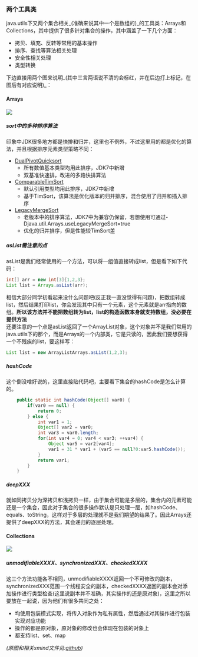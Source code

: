 ### 两个工具类 ###  
java.utils下又两个集合相关_(准确来说其中一个是数组的)_的工具类：Arrays和Collections，其中提供了很多针对集合的操作，其中涵盖了一下几个方面：  
* 拷贝、填充、反转等常用的基本操作  
* 排序、查找等算法相关处理  
* 安全性相关处理
* 类型转换  

下边直接用两个图来说明_(其中三言两语说不清的会标红，并在后边打上标记，在图后有对应说明)_：
#### Arrays ####
![](https://raw.githubusercontent.com/NotBadPad/learn-note/master/java/core/java-collection-tool-arrays.png)  

##### sort中的多种排序算法 #####  
印象中JDK很多地方都是快排和归并，这里也不例外，不过这里用的都是优化的算法，并且根据排序元素类型策略不同：  
* [DualPivotQuicksort](http://blog.csdn.net/jy3161286/article/details/23361191?utm_source=tuicool&utm_medium=referral)   
	* 所有数值基本类型均用此排序，JDK7中新增
	* 双基准快速排，改进的多路快排算法  
* [ComparableTimSort](http://blog.csdn.net/bruce_6/article/details/38299199)  
	* 默认引用类型均用此排序，JDK7中新增
	* 基于TimSort，该算法是优化版本的归并排序，混合使用了归并和插入排序  
* [LegacyMergeSort](http://www.cnblogs.com/kkun/archive/2011/11/23/2260271.html)  
	* 老版本中的排序算法，JDK7中为兼容仍保留，若想使用可通过-Djava.util.Arrays.useLegacyMergeSort=true
	* 优化的归并排序，但是性能较TimSort差  

##### asList需注意的点 #####  
asList是我们经常使用的一个方法，可以将一组值直接转成list，但是看下如下代码：  
```java  
int[] arr = new int[3]{1,2,3};
List list = Arrays.asList(arr); 
```
相信大部分同学初看起来没什么问题吧(反正我一直没觉得有问题)，把数组转成list，然后结果打印list，你会发现其中只有一个元素，这个元素就是arr指向的数组。**所以该方法并不能把数组转为list，list的构造函数本身就支持数组，没必要在提供方法**  
还要注意的一个点是asList返回了一个ArrayList对象，这个对象并不是我们常用的java.utils下的那个，而是Arrays的一个内部类，它是只读的，因此我们要想获得一个不残疾的list，要这样写：   
```java  
List list = new ArrayListArrays.asList(1,2,3); 
```  

##### hashCode #####  
这个倒没啥好说的，这里直接贴代码吧，主要看下集合的hashCode是怎么计算的。  
```java  
    public static int hashCode(Object[] var0) {
        if(var0 == null) {
            return 0;
        } else {
            int var1 = 1;
            Object[] var2 = var0;
            int var3 = var0.length;
            for(int var4 = 0; var4 < var3; ++var4) {
                Object var5 = var2[var4];
                var1 = 31 * var1 + (var5 == null?0:var5.hashCode());
            }
            return var1;
        }
    }
```  

##### deepXXX #####  
就如同拷贝分为深拷贝和浅拷贝一样，由于集合可能是多层的，集合内的元素可能还是一个集合，因此对于集合的很多操作默认是只处理一层，如hashCode、equals、toString，这样对于多层的处理就不是我们期望的结果了。因此Arrays还提供了deepXXX的方法，其会递归的逐层处理。  

#### Collections ####  
![](https://raw.githubusercontent.com/NotBadPad/learn-note/master/java/core/java-collection-tool-collections.png)  

##### unmodifiableXXXX、synchronizedXXX、checkedXXXX ##### 
这三个方法功能各不相同，unmodifiableXXXX返回一个不可修改的副本，synchronizedXXX范围一个线程安全的副本，checkedXXXX返回的副本会对添加操作进行类型检查(这里说副本并不准确，其实操作的还是原对象)，这里之所以要放在一起说，因为他们有很多共同之处：  
* 均使用包装模式实现，将传入对象作为私有属性，然后通过对其操作进行包装实现对应功能
* 操作的都是原对象，原对象的修改也会体现在包装的对象上
* 都支持list、set、map  

_(原图和相关xmind文件见:[github](https://github.com/NotBadPad/learn-note/tree/master/java/core))_
